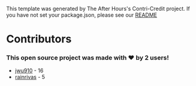 This template was generated by The After Hours's Contri-Credit project.
If you have not set your package.json, please see our
[README](https://github.com/the-after-hours/contri-credit#readme)

# Contributors
### This open source project was made with ❤️ by 2 users!
* [jwu910](https://github.com/jwu910) - 16
* [rainrivas](https://github.com/rainrivas) - 5

